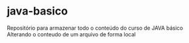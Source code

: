 # java-basico
Repositório para armazenar todo o conteúdo do curso de JAVA básico
Alterando o conteudo de um arquivo de forma local